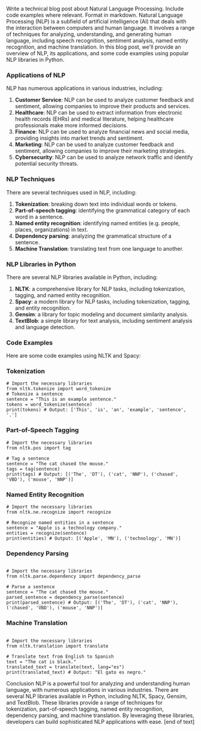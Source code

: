  Write a technical blog post about Natural Language Processing. Include code examples where relevant. Format in markdown.
Natural Language Processing (NLP) is a subfield of artificial intelligence (AI) that deals with the interaction between computers and human language. It involves a range of techniques for analyzing, understanding, and generating human language, including speech recognition, sentiment analysis, named entity recognition, and machine translation. In this blog post, we'll provide an overview of NLP, its applications, and some code examples using popular NLP libraries in Python.
### Applications of NLP

NLP has numerous applications in various industries, including:

1. **Customer Service**: NLP can be used to analyze customer feedback and sentiment, allowing companies to improve their products and services.
2. **Healthcare**: NLP can be used to extract information from electronic health records (EHRs) and medical literature, helping healthcare professionals make more informed decisions.
3. **Finance**: NLP can be used to analyze financial news and social media, providing insights into market trends and sentiment.
4. **Marketing**: NLP can be used to analyze customer feedback and sentiment, allowing companies to improve their marketing strategies.
5. **Cybersecurity**: NLP can be used to analyze network traffic and identify potential security threats.

### NLP Techniques

There are several techniques used in NLP, including:

1. **Tokenization**: breaking down text into individual words or tokens.
2. **Part-of-speech tagging**: identifying the grammatical category of each word in a sentence.
3. **Named entity recognition**: identifying named entities (e.g. people, places, organizations) in text.
4. **Dependency parsing**: analyzing the grammatical structure of a sentence.
5. **Machine Translation**: translating text from one language to another.

### NLP Libraries in Python

There are several NLP libraries available in Python, including:

1. **NLTK**: a comprehensive library for NLP tasks, including tokenization, tagging, and named entity recognition.
2. **Spacy**: a modern library for NLP tasks, including tokenization, tagging, and entity recognition.
3. **Gensim**: a library for topic modeling and document similarity analysis.
4. **TextBlob**: a simple library for text analysis, including sentiment analysis and language detection.

### Code Examples

Here are some code examples using NLTK and Spacy:

### Tokenization

```
# Import the necessary libraries
from nltk.tokenize import word_tokenize
# Tokenize a sentence
sentence = "This is an example sentence."
tokens = word_tokenize(sentence)
print(tokens) # Output: ['This', 'is', 'an', 'example', 'sentence', '.']
```

### Part-of-Speech Tagging

```
# Import the necessary libraries
from nltk.pos import tag

# Tag a sentence
sentence = "The cat chased the mouse."
tags = tag(sentence)
print(tags) # Output: [('The', 'DT'), ('cat', 'NNP'), ('chased', 'VBD'), ('mouse', 'NNP')]
```

### Named Entity Recognition

```
# Import the necessary libraries
from nltk.ne.recognize import recognize

# Recognize named entities in a sentence
sentence = "Apple is a technology company."
entities = recognize(sentence)
print(entities) # Output: [('Apple', 'MN'), ('technology', 'MN')]
```

### Dependency Parsing

```

# Import the necessary libraries
from nltk.parse.dependency import dependency_parse

# Parse a sentence
sentence = "The cat chased the mouse."
parsed_sentence = dependency_parse(sentence)
print(parsed_sentence) # Output: [('The', 'DT'), ('cat', 'NNP'), ('chased', 'VBD'), ('mouse', 'NNP')]
```

### Machine Translation

```

# Import the necessary libraries
from nltk.translation import translate

# Translate text from English to Spanish
text = "The cat is black."
translated_text = translate(text, lang="es")
print(translated_text) # Output: "El gato es negro."
```


Conclusion
NLP is a powerful tool for analyzing and understanding human language, with numerous applications in various industries. There are several NLP libraries available in Python, including NLTK, Spacy, Gensim, and TextBlob. These libraries provide a range of techniques for tokenization, part-of-speech tagging, named entity recognition, dependency parsing, and machine translation. By leveraging these libraries, developers can build sophisticated NLP applications with ease. [end of text]


